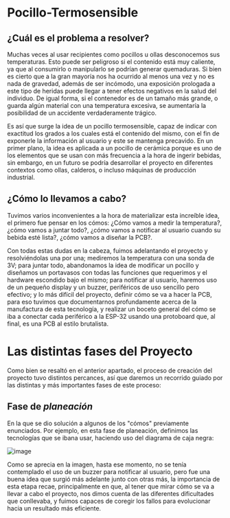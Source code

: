 # Pocillo-Termosensible

## ¿Cuál es el problema a resolver?

Muchas veces al usar recipientes como pocillos u ollas desconocemos sus temperaturas. Esto puede ser peligroso si el contenido está muy caliente, ya que al consumirlo o manipularlo se podrían generar quemaduras. Si bien es cierto que a la gran mayoría nos ha ocurrido al menos una vez y no es nada de gravedad, además de ser incómodo, una exposición prologada a este tipo de heridas puede llegar a tener efectos negativos en la salud del individuo. De igual forma, si el contenedor es de un tamaño más grande, o  guarda algún material con una temperatura excesiva, se aumentaría la posibilidad de un accidente verdaderamente trágico. 

Es así que surge la idea de un pocillo termosensible, capaz de indicar con exactitud los grados a los cuales está el contenido del mismo, con el fin de exponerle la información al usuario y este se mantenga precavido. En un primer plano, la idea es aplicada a un pocillo de cerámica porque es uno de los elementos que se usan con más frecuencia a la hora de ingerir bebidas, sin embargo, en un futuro se podría desarrollar el proyecto en diferentes contextos como ollas, calderos, o incluso máquinas de producción industrial.

## ¿Cómo lo llevamos a cabo?

Tuvimos varios inconvenientes a la hora de materializar esta increíble idea, el primero fue pensar en los cómos: ¿Cómo vamos a medir la temperatura?, ¿cómo vamos a juntar todo?, ¿cómo vamos a notificar al usuario cuando su bebida esté lista?, ¿cómo vamos a diseñar la PCB?.

Con todas estas dudas en la cabeza, fuimos adelantando el proyecto y resolviéndolas una por una; mediremos la temperatura con una sonda de 3V; para juntar todo, abandonamos la idea de modificar un pocillo y diseñamos un portavasos con todas las funciones que requerimos y el hardware escondido bajo el mismo; para notificar al usuario, haremos uso de un pequeño display y un buzzer, periféricos de uso sencillo pero efectivo; y lo más difícil del proyecto, definir cómo se va a hacer la PCB, para eso tuvimos que documentarnos profundamente acerca de la manufactura de esta tecnología, y realizar un boceto general del cómo se iba a conectar cada periférico a la ESP-32 usando una protoboard que, al final, es una PCB al estilo brutalista.

# Las distintas fases del Proyecto

Como bien se resaltó en el anterior apartado, el proceso de creación del proyecto tuvo distintos percances, así que daremos un recorrido guiado por las distintas y más importantes fases de este proceso: 

## Fase de *planeación*

En la que se dio solución a algunos de los "cómos" previamente enunciados. Por ejemplo, en esta fase de planeación, definimos las tecnologías que se ibana usar, haciendo uso del diagrama de caja negra:

![image](https://github.com/NicolasSanchez09/Pocillo-Termosensible/assets/145825532/53749662-557d-44ff-9393-fc735cfd4337)

Como se aprecia en la imagen, hasta ese momento, no se tenía contemplado el uso de un buzzer para notificar al usuario, pero fue una buena idea que surgió más adelante junto con otras más, la importancia de esta etapa recae, principalmente en que, al tener que mirar cómo se va a llevar a cabo el proyecto, nos dimos cuenta de las diferentes dificultades que conllevaba, y fuimos capaces de coregir los fallos para evolucionar hacia un resultado más eficiente.


